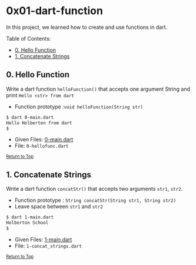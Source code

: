 # 0x01-dart-function
In this project, we learned how to create and use functions in dart.

Table of Contents:
- [0. Hello Function](#0-hello-function)
- [1. Concatenate Strings](#1-concatenate-strings)

## 0. Hello Function
Write a dart function `helloFunction()` that accepts one argument String and print `Hello <str> from dart`

- Function prototype :`void helloFunction(String str)`

```sh
$ dart 0-main.dart
Hello Holberton from dart
$
```

- Given Files: [0-main.dart](0-main.dart)
- File: `0-hellofunc.dart`

<sub>[Return to Top](#0x01-dart-function)</sub>

## 1. Concatenate Strings
Write a dart function `concatStr()` that accepts two arguments `str1`, `str2`.
- Function prototype : `String concatStr(String str1, String str2)`
- Leave space between `str1` and `str2`

```sh
$ dart 1-main.dart
Holberton School
$
```
- Given Files: [1-main.dart](1-main.dart)
- File: `1-concat_strings.dart`

<sub>[Return to Top](#0x01-dart-function)</sub>
